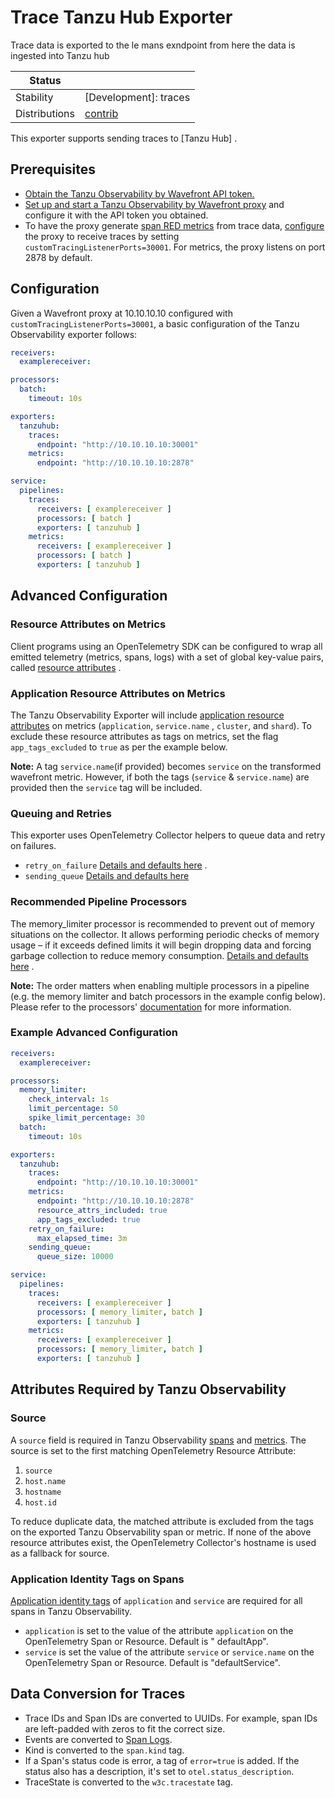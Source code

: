 # Trace Tanzu Hub Exporter

Trace data is exported to the le mans exndpoint from here the data is ingested into Tanzu hub
<!-- status autogenerated section -->
| Status        |           |
| ------------- |-----------|
| Stability     | [Development]: traces   |
| Distributions | [contrib] |

[contrib]: https://github.com/open-telemetry/opentelemetry-collector-releases/tree/main/distributions/otelcol-contrib
<!-- end autogenerated section -->


This exporter supports sending traces to [Tanzu Hub] .

## Prerequisites

- [Obtain the Tanzu Observability by Wavefront API token.](https://docs.wavefront.com/wavefront_api.html#generating-an-api-token)
- [Set up and start a Tanzu Observability by Wavefront proxy](https://docs.wavefront.com/proxies_installing.html) and
  configure it with the API token you obtained.
- To have the proxy generate [span RED metrics](https://docs.wavefront.com/trace_data_details.html#red-metrics) from
  trace data, [configure](https://docs.wavefront.com/proxies_configuring.html) the proxy to receive traces by
  setting `customTracingListenerPorts=30001`. For metrics, the proxy listens on port 2878 by default.

## Configuration

Given a Wavefront proxy at 10.10.10.10 configured with `customTracingListenerPorts=30001`, a basic configuration of
the Tanzu Observability exporter follows:

```yaml
receivers:
  examplereceiver:

processors:
  batch:
    timeout: 10s

exporters:
  tanzuhub:
    traces:
      endpoint: "http://10.10.10.10:30001"
    metrics:
      endpoint: "http://10.10.10.10:2878"

service:
  pipelines:
    traces:
      receivers: [ examplereceiver ]
      processors: [ batch ]
      exporters: [ tanzuhub ]
    metrics:
      receivers: [ examplereceiver ]
      processors: [ batch ]
      exporters: [ tanzuhub ]
```

## Advanced Configuration

### Resource Attributes on Metrics

Client programs using an OpenTelemetry SDK can be configured to wrap all emitted telemetry (metrics, spans, logs) with
a set of global key-value pairs,
called [resource attributes](https://github.com/open-telemetry/opentelemetry-specification/blob/main/specification/resource/sdk.md)
.

### Application Resource Attributes on Metrics

The Tanzu Observability Exporter will
include [application resource attributes](https://docs.wavefront.com/trace_data_details.html#application-tags) on
metrics (`application`, `service.name`
, `cluster`, and `shard`). To exclude these resource
attributes as tags on metrics, set the flag `app_tags_excluded` to `true` as per the example
below.

**Note:** A tag `service.name`(if provided) becomes `service` on the transformed wavefront metric. However, if both the
tags (`service` & `service.name`) are provided then the `service` tag will be included.

### Queuing and Retries

This exporter uses OpenTelemetry Collector helpers to queue data and retry on failures.

* `retry_on_failure` [Details and defaults here](https://github.com/open-telemetry/opentelemetry-collector/blob/main/exporter/exporterhelper/README.md#configuration)
  .
* `sending_queue` [Details and defaults here](https://github.com/open-telemetry/opentelemetry-collector/blob/main/exporter/exporterhelper/README.md#configuration)

### Recommended Pipeline Processors

The memory_limiter processor is recommended to prevent out of memory situations on the collector. It allows performing
periodic checks of memory usage – if it exceeds defined limits it will begin dropping data and forcing garbage
collection to reduce memory
consumption. [Details and defaults here](https://github.com/open-telemetry/opentelemetry-collector/blob/main/processor/memorylimiterprocessor/README.md)
.

**Note:** The order matters when enabling multiple processors in a pipeline (e.g. the memory limiter and batch
processors in the example config below). Please refer to the
processors' [documentation](https://github.com/open-telemetry/opentelemetry-collector/tree/main/processor)
for more information.

### Example Advanced Configuration

```yaml
receivers:
  examplereceiver:

processors:
  memory_limiter:
    check_interval: 1s
    limit_percentage: 50
    spike_limit_percentage: 30
  batch:
    timeout: 10s

exporters:
  tanzuhub:
    traces:
      endpoint: "http://10.10.10.10:30001"
    metrics:
      endpoint: "http://10.10.10.10:2878"
      resource_attrs_included: true
      app_tags_excluded: true
    retry_on_failure:
      max_elapsed_time: 3m
    sending_queue:
      queue_size: 10000

service:
  pipelines:
    traces:
      receivers: [ examplereceiver ]
      processors: [ memory_limiter, batch ]
      exporters: [ tanzuhub ]
    metrics:
      receivers: [ examplereceiver ]
      processors: [ memory_limiter, batch ]
      exporters: [ tanzuhub ]
```

## Attributes Required by Tanzu Observability

### Source

A `source` field is required in Tanzu
Observability [spans](https://docs.wavefront.com/trace_data_details.html#span-fields)
and [metrics](https://docs.wavefront.com/wavefront_data_format.html#wavefront-data-format-fields). The source is set to
the
first matching OpenTelemetry Resource Attribute:

1. `source`
2. `host.name`
3. `hostname`
4. `host.id`

To reduce duplicate data, the matched attribute is excluded from the tags on the exported Tanzu Observability span or
metric.
If none of the above resource attributes exist, the OpenTelemetry Collector's hostname is used as a fallback for source.

### Application Identity Tags on Spans

[Application identity tags](https://docs.wavefront.com/trace_data_details.html#how-wavefront-uses-application-tags) of
`application` and `service` are required for all spans in Tanzu Observability.

- `application` is set to the value of the attribute `application` on the OpenTelemetry Span or Resource. Default is "
  defaultApp".
- `service` is set the value of the attribute `service` or `service.name` on the OpenTelemetry Span or Resource. Default
  is "defaultService".

## Data Conversion for Traces

- Trace IDs and Span IDs are converted to UUIDs. For example, span IDs are left-padded with zeros to fit the correct
  size.
- Events are converted to [Span Logs](https://docs.wavefront.com/trace_data_details.html#span-logs).
- Kind is converted to the `span.kind` tag.
- If a Span's status code is error, a tag of `error=true` is added. If the status also has a description, it's set
  to `otel.status_description`.
- TraceState is converted to the `w3c.tracestate` tag.
